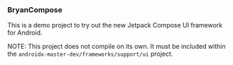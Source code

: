 ### BryanCompose
This is a demo project to try out the new Jetpack Compose UI framework for Android.

NOTE: This project does not compile on its own. It must be included within the `androidx-master-dev/frameworks/support/ui` project.
